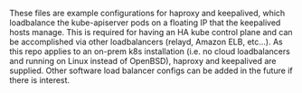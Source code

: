 These files are example configurations for haproxy and keepalived, which loadbalance the kube-apiserver pods on a floating IP that the keepalived hosts manage.  This is required for having an HA kube control plane and can be accomplished via other loadbalancers (relayd, Amazon ELB, etc...).  As this repo applies to an on-prem k8s installation (i.e. no cloud loadbalancers and running on Linux instead of OpenBSD), haproxy and keepalived are supplied.  Other software load balancer configs can be added in the future if there is interest.
